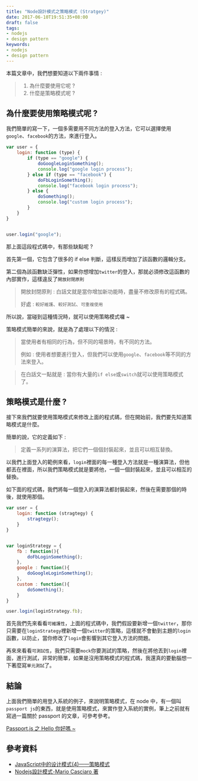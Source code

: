```yaml
---
title: "Node設計模式之策略模式 (Stratgey)"
date: 2017-06-10T19:51:35+08:00
draft: false
tags: 
- nodejs 
- design pattern
keywords:
- nodejs 
- design pattern 
---
```


本篇文章中，我們想要知道以下兩件事情 : 


> 1. 為什麼要使用它呢 ?
> 2. 什麼是策略模式呢 ?

## 為什麼要使用策略模式呢 ?

我們簡單的寫一下，一個多需要用不同方法的登入方法，它可以選擇使用`google`、`facebook`的方法，來進行登入。

```js
var user = {
    login: function (type) {
        if (type == "google") {
            doGoogleLoginSomething();
            console.log("google login process");
        } else if (type == "facebook") {
            doFbLoginSomething();
            console.log("facebook login process");
        } else {
            doSomething();
            console.log("custom login process");
        }
    }
}


user.login("google");
```
那上面這段程式碼中，有那些缺點呢 ? 

首先第一個，它包含了很多的 if else 判斷，這樣反而增加了該函數的邏輯分支。

第二個為該函數缺泛彈性，如果你想增加`twitter`的登入，那就必須修改這函數的內部實作，這樣違反了`開放封閉原則`

> 開放封閉原則 : 白話文就是當你增加新功能時，盡量不修改原有的程式碼。
> 
> 好處 : `較好維護`、`較好測試`、`可重複使用`

所以說，當碰到這種情況時，就可以使用策略模式囉 ~ 

策略模式簡單的來說，就是為了處理以下的情況 : 

> 當使用者有相同的行為，但不同的場景時，有不同的方法。
> 
> 例如 : 使用者想要進行登入，但我們可以使用`google`、`facebook`等不同的方法來登入。

> 在白話文一點就是 : 當你有大量的`if else`或`switch`就可以使用策略模式了。


## 策略模式是什麼 ?
接下來我們就要使用策略模式來修改上面的程式碼，但在開始前，我們要先知道策略模式是什麼。

簡單的說，它的定義如下 : 

> 定義一系列的演算法，把它們一個個封裝起來，並且可以相互替換。

以我們上面登入的範例來看，`login`裡面的每一種登入方法就是一種演算法，但他都丟在裡面，所以我們策略模式就是要將他，一個一個封裝起來，並且可以相互的替換。

如下面的程式碼，我們將每一個登入的演算法都封裝起來，然後在需要那個的時後，就使用那個。

```js
var user = {
    login: function (stragtegy) {
        stragtegy();
    }
}


var loginStrategy = {
    fb : function(){
        doFbLoginSomething();
    },
    google : function(){
        doGoogleLoginSomething();
    },
    custom : function(){
        doSomething();
    }
}

user.login(loginStrategy.fb);
```

首先我們先來看看`可維護性`，上面的程式碼中，我們假設要新增一個`twitter`，那你只需要在`loginStrategy`裡新增一個`twitter`的策略，這樣就不會動到主題的`login`函數，以防止，當你修改了`login`會影響到其它登入方法的問題。

再來來看看`可測試性`，我們只需要`mock`你要測試的策略，然後在將他丟到`login`裡面，進行測試，非常的簡單，如果是沒用策略模式的程式碼，我還真的要動腦想一下著麼寫`單元測試`了。

## 結論
上面我們簡單的用登入系統的例子，來說明策略模式，在 node 中，有一個叫`passport js`的東西，就是使用策略模式，來實作登入系統的實例，筆上之前就有寫過一篇關於 passport 的文章，可參考參考。

[Passport.js 之 Hello 你好嗎 ~](https://mark-lin.com/posts/20170609/)

## 參考資料

* [JavaScript中的设计模式(4)——策略模式](http://dickeylth.github.io/2013/10/30/JavaScriptDesignPatterns-StrategyPattern/)
* [Nodejs設計模式-Mario Casciaro 著]()

